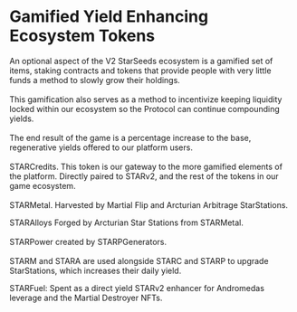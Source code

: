 # Gamified Yield Enhancing Ecosystem Tokens

An optional aspect of the V2 StarSeeds ecosystem is a gamified set of items, staking contracts and tokens that provide people with very little funds a method to slowly grow their holdings. \
\
This gamification also serves as a method to incentivize keeping liquidity locked within our ecosystem so the Protocol can continue compounding yields. \
\
The end result of the game is a percentage increase to the base, regenerative yields offered to our platform users. \
\
STARCredits. This token is our gateway to the more gamified elements of the platform. Directly paired to STARv2, and the rest of the tokens in our game ecosystem.\
\
STARMetal. Harvested by Martial Flip and Arcturian Arbitrage StarStations.&#x20;

STARAlloys Forged by Arcturian Star Stations from STARMetal.\
\
STARPower created by STARPGenerators.\
\
STARM and STARA are used alongside STARC and STARP to upgrade StarStations, which increases their daily yield.&#x20;

STARFuel: Spent as a direct yield STARv2 enhancer for Andromedas leverage and the Martial Destroyer NFTs.&#x20;
